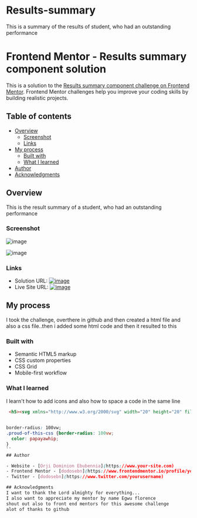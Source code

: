 # Results-summary
This is a summary of the results of student, who had an outstanding performance
# Frontend Mentor - Results summary component solution

This is a solution to the [Results summary component challenge on Frontend Mentor](https://www.frontendmentor.io/challenges/results-summary-component-CE_K6s0maV). Frontend Mentor challenges help you improve your coding skills by building realistic projects. 

## Table of contents

- [Overview](#overview)
  - [Screenshot](#screenshot)
  - [Links](#links)
- [My process](#my-process)
  - [Built with](#built-with)
  - [What I learned](#what-i-learned)
- [Author](#author)
- [Acknowledgments](#acknowledgments)

## Overview
This is the result summary of a  student, who had an outstanding performance

### Screenshot

![![image](https://github.com/dodosebn/Results-summary/assets/130156592/255f57a7-f8ae-425c-95f7-93fe81d30d41)
](./screenshot.jpg)

![![image](https://github.com/dodosebn/Results-summary/assets/130156592/77ff4af8-1619-4d4a-84a1-bc19e2d4eb51)
](./screenshot.jpg)

### Links

- Solution URL: [![image](https://github.com/dodosebn/Results-summary/assets/130156592/455f790e-953e-47c3-89d0-081bd8f55d1f)
](https://your-solution-url.com)
- Live Site URL: [![image](https://github.com/dodosebn/Results-summary/assets/130156592/debf6f59-4fae-4800-9aa5-3bd307aa10b5)
](https://your-live-site-url.com)

## My process
I took the challenge, overthere in github and then created a html file and also a css file..then i added some html code and then it resulted to this

### Built with

- Semantic HTML5 markup
- CSS custom properties
- CSS Grid
- Mobile-first workflow

### What I learned

I learn't how to add icons and also how to space a code in the same line

```html
 <h5><svg xmlns="http://www.w3.org/2000/svg" width="20" height="20" fill="none" viewBox="0 0 20 20"><path stroke="#F55" stroke-linecap="round" stroke-linejoin="round" stroke-width="1.25" d="M10.833 8.333V2.5l-6.666 9.167h5V17.5l6.666-9.167h-5Z"/></svg>&nbsp;&nbsp;Reaction<span>&nbsp;&nbsp;&nbsp;&nbsp;&nbsp;&nbsp;&nbsp; &nbsp; &nbsp;&nbsp;80 / 100</span></h5>
                   
```
```css
border-radius: 100vw;
.proud-of-this-css {border-radius: 100vw;
  color: papayawhip;
}
``
## Author

- Website - [Orji Dominion Ebubennia](https://www.your-site.com)
- Frontend Mentor - [dodosebn](https://www.frontendmentor.io/profile/yourusername)
- Twitter - [dodosebn](https://www.twitter.com/yourusername)

## Acknowledgments
I want to thank the Lord almighty for everything...
I also want to appreciate my mentor by name Egwu florence
shout out also to front end mentors for this awesome challenge
alot of thanks to github
